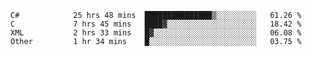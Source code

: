<!--START_SECTION:waka-->

```text
C#            25 hrs 48 mins  ███████████████▒░░░░░░░░░   61.26 %
C             7 hrs 45 mins   ████▓░░░░░░░░░░░░░░░░░░░░   18.42 %
XML           2 hrs 33 mins   █▓░░░░░░░░░░░░░░░░░░░░░░░   06.08 %
Other         1 hr 34 mins    █░░░░░░░░░░░░░░░░░░░░░░░░   03.75 %
```

<!--END_SECTION:waka-->
